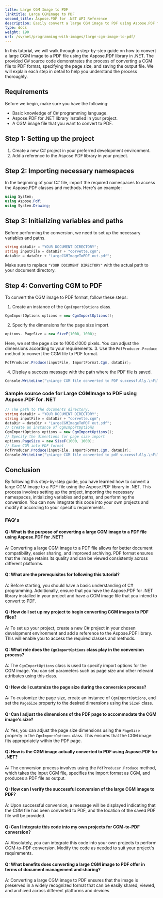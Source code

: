 ```yaml
---
title: Large CGM Image to PDF
linktitle: Large CGMImage to PDF
second_title: Aspose.PDF for .NET API Reference
description: Easily convert a large CGM image to PDF using Aspose.PDF for .NET.
type: docs
weight: 190
url: /sv/net/programming-with-images/large-cgm-image-to-pdf/
---
```

In this tutorial, we will walk through a step-by-step guide on how to convert a large CGM image to a PDF file using the Aspose.PDF library in .NET. The provided C# source code demonstrates the process of converting a CGM file to PDF format, specifying the page size, and saving the output file. We will explain each step in detail to help you understand the process thoroughly.

## Requirements
Before we begin, make sure you have the following:
- Basic knowledge of C# programming language.
- Aspose.PDF for .NET library installed in your project.
- A CGM image file that you want to convert to PDF.

## Step 1: Setting up the project
1. Create a new C# project in your preferred development environment.
2. Add a reference to the Aspose.PDF library in your project.

## Step 2: Importing necessary namespaces
In the beginning of your C# file, import the required namespaces to access the Aspose.PDF classes and methods. Here's an example:
```csharp
using System;
using Aspose.Pdf;
using System.Drawing;
```

## Step 3: Initializing variables and paths
Before performing the conversion, we need to set up the necessary variables and paths.
```csharp
string dataDir = "YOUR DOCUMENT DIRECTORY";
string inputFile = dataDir + "corvette.cgm";
dataDir = dataDir + "LargeCGMImageToPDF_out.pdf";
```
Make sure to replace `"YOUR DOCUMENT DIRECTORY"` with the actual path to your document directory.

## Step 4: Converting CGM to PDF
To convert the CGM image to PDF format, follow these steps:
1. Create an instance of the `CgmImportOptions` class.
```csharp
CgmImportOptions options = new CgmImportOptions();
```
2. Specify the dimensions for the page size import.
```csharp
options. PageSize = new SizeF(1000, 1000);
```
Here, we set the page size to 1000x1000 pixels. You can adjust the dimensions according to your requirements.
3. Use the `PdfProducer.Produce` method to convert the CGM file to PDF format.
```csharp
PdfProducer.Produce(inputFile, ImportFormat.Cgm, dataDir);
```
4. Display a success message with the path where the PDF file is saved.
```csharp
Console.WriteLine("\nLarge CGM file converted to PDF successfully.\nFile saved at " + dataDir);
```

### Sample source code for Large CGMImage to PDF using Aspose.PDF for .NET 
```csharp
// The path to the documents directory.
string dataDir = "YOUR DOCUMENT DIRECTORY";
string inputFile = dataDir + "corvette.cgm";
dataDir = dataDir + "LargeCGMImageToPDF_out.pdf";
// Create an instance of CgmImportOptions
CgmImportOptions options = new CgmImportOptions();
// Specify the dimentions for page size import 
options.PageSize = new SizeF(1000, 1000);
// Save CGM into PDF format
PdfProducer.Produce(inputFile, ImportFormat.Cgm, dataDir);
Console.WriteLine("\nLarge CGM file converted to pdf successfully.\nFile saved at " + dataDir); 
```

## Conclusion
By following this step-by-step guide, you have learned how to convert a large CGM image to a PDF file using the Aspose.PDF library in .NET. This process involves setting up the project, importing the necessary namespaces, initializing variables and paths, and performing the conversion. You can now integrate this code into your own projects and modify it according to your specific requirements.

### FAQ's

#### Q: What is the purpose of converting a large CGM image to a PDF file using Aspose.PDF for .NET?

A: Converting a large CGM image to a PDF file allows for better document compatibility, easier sharing, and improved archiving. PDF format ensures that the image retains its quality and can be viewed consistently across different platforms.

#### Q: What are the prerequisites for following this tutorial?

A: Before starting, you should have a basic understanding of C# programming. Additionally, ensure that you have the Aspose.PDF for .NET library installed in your project and have a CGM image file that you intend to convert to PDF.

#### Q: How do I set up my project to begin converting CGM images to PDF files?

A: To set up your project, create a new C# project in your chosen development environment and add a reference to the Aspose.PDF library. This will enable you to access the required classes and methods.

#### Q: What role does the `CgmImportOptions` class play in the conversion process?

A: The `CgmImportOptions` class is used to specify import options for the CGM image. You can set parameters such as page size and other relevant attributes using this class.

#### Q: How do I customize the page size during the conversion process?

A: To customize the page size, create an instance of `CgmImportOptions`, and set the `PageSize` property to the desired dimensions using the `SizeF` class.

#### Q: Can I adjust the dimensions of the PDF page to accommodate the CGM image's size?

A: Yes, you can adjust the page size dimensions using the `PageSize` property in the `CgmImportOptions` class. This ensures that the CGM image fits appropriately within the PDF page.

#### Q: How is the CGM image actually converted to PDF using Aspose.PDF for .NET?

A: The conversion process involves using the `PdfProducer.Produce` method, which takes the input CGM file, specifies the import format as CGM, and produces a PDF file as output.

#### Q: How can I verify the successful conversion of the large CGM image to PDF?

A: Upon successful conversion, a message will be displayed indicating that the CGM file has been converted to PDF, and the location of the saved PDF file will be provided.

#### Q: Can I integrate this code into my own projects for CGM-to-PDF conversion?

A: Absolutely, you can integrate this code into your own projects to perform CGM-to-PDF conversion. Modify the code as needed to suit your project's requirements.

#### Q: What benefits does converting a large CGM image to PDF offer in terms of document management and sharing?

A: Converting a large CGM image to PDF ensures that the image is preserved in a widely recognized format that can be easily shared, viewed, and archived across different platforms and devices.